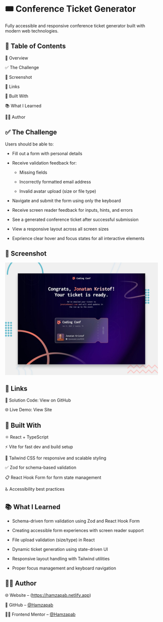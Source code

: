 # 🎟️ Conference Ticket Generator
Fully accessible and responsive conference ticket generator built with modern web technologies.

## 📑 Table of Contents
📌 Overview

✅ The Challenge

📸 Screenshot

🔗 Links

🔧 Built With

📚 What I Learned

👨‍💻 Author

## ✅ The Challenge
Users should be able to:

- Fill out a form with personal details

- Receive validation feedback for:

  - Missing fields

  - Incorrectly formatted email address

  - Invalid avatar upload (size or file type)

- Navigate and submit the form using only the keyboard

- Receive screen reader feedback for inputs, hints, and errors

- See a generated conference ticket after successful submission

- View a responsive layout across all screen sizes

- Exprience clear hover and focus states for all interactive elements

## 📸 Screenshot

![](./preview.jpg)

## 🔗 Links
🔧 Solution Code: View on GitHub

🌐 Live Demo: View Site 


## 🔧 Built With

⚛️ React + TypeScript

⚡️ Vite for fast dev and build setup

💅 Tailwind CSS for responsive and scalable styling

✅ Zod for schema-based validation

📋 React Hook Form for form state management

♿️ Accessibility best practices

## 📚 What I Learned

- Schema-driven form validation using Zod and React Hook Form

- Creating accessible form experiences with screen reader support

- File upload validation (size/type) in React

- Dynamic ticket generation using state-driven UI

- Responsive layout handling with Tailwind utilities

- Proper focus management and keyboard navigation

## 👨‍💻 Author

🌐 Website – (https://hamzapab.netlify.app)

🐙 GitHub – [@Hamzapab](https://github.com/Hamzapab)

🧑‍🏫 Frontend Mentor – [@Hamzapab](https://www.frontendmentor.io/profile/Hamzapab)